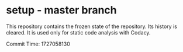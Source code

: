 # setup - master branch

This repository contains the frozen state of the repository.
Its history is cleared. It is used only for static code
analysis with Codacy.

Commit Time: 1727058130